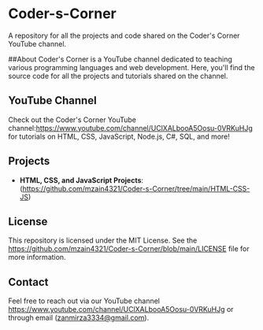 # Coder-s-Corner
 A repository for all the projects and code shared on the Coder's Corner YouTube channel.
 
##About
Coder's Corner is a YouTube channel dedicated to teaching various programming languages and web development. Here, you'll find the source code for all the projects and tutorials shared on the channel.

## YouTube Channel
Check out the Coder's Corner YouTube channel:https://www.youtube.com/channel/UClXALbooA5Oosu-0VRKuHJg for tutorials on HTML, CSS, JavaScript, Node.js, C#, SQL, and more!

## Projects
- **HTML, CSS, and JavaScript Projects**: (https://github.com/mzain4321/Coder-s-Corner/tree/main/HTML-CSS-JS)

## License
This repository is licensed under the MIT License. See the https://github.com/mzain4321/Coder-s-Corner/blob/main/LICENSE file for more information.

## Contact
Feel free to reach out via our YouTube channel https://www.youtube.com/channel/UClXALbooA5Oosu-0VRKuHJg or through email (zanmirza3334@gmail.com).

